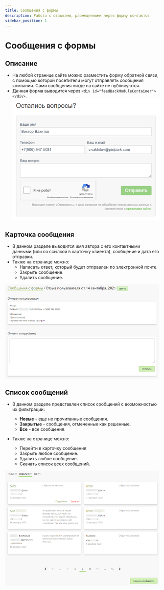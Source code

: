 ```yaml
---
title: Сообщения с формы
description: Работа с отзывами, размещенными через форму контактов
sidebar_position: 1
---
```


# Сообщения с формы
## Описание
* На любой странице сайте можно разместить форму обратной связи, с помощью которой посетители могут отправлять сообщения компании. Сами сообщения нигде на сайте не публикуются.
* Данная форма выводится через `<div id="feedBackModuleContainer"></div>`.
![](../_media/feedback/form.png)

## Карточка сообщения
* В данном разделе выводится имя автора с его контактными данными (или со ссылкой в карточку клиента), сообщение и дата его отправки.
* Также на странице можно:
    + Написать ответ, который будет отправлен по электронной почте.
    + Закрыть сообщение.
    + Удалить сообщение.

![](../_media/feedback/feedback03.png)

## Список сообщений
* В данном разделе представлен список сообщений с возможностью их фильтрации:
    + __Новые__ - еще не прочитанные сообщения.
    + __Закрытые__ - сообщения, отмеченные как решенные.
    + __Все__ - все сообщения.

* Также на странице можно:
    + Перейти в карточку сообщения.
    + Закрыть любое сообщение.
    + Удалить любое сообщение.
    + Скачать список всех сообщений.

![](../_media/feedback/feedback04.png)